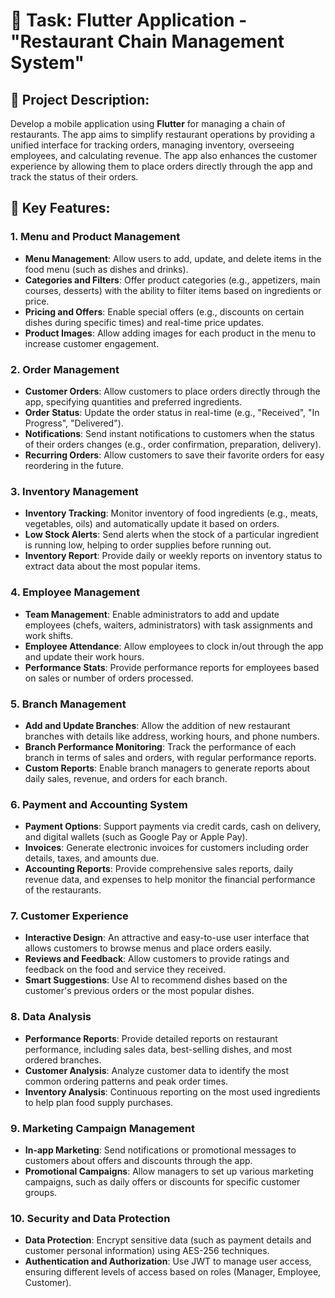 # 🚀 Task:  Flutter Application - "Restaurant Chain Management System"

## 🧭 Project Description:
Develop a mobile application using **Flutter** for managing a chain of restaurants. The app aims to simplify restaurant operations by providing a unified interface for tracking orders, managing inventory, overseeing employees, and calculating revenue. The app also enhances the customer experience by allowing them to place orders directly through the app and track the status of their orders.

## 🎯 Key Features:

### 1. Menu and Product Management
- **Menu Management**: Allow users to add, update, and delete items in the food menu (such as dishes and drinks).
- **Categories and Filters**: Offer product categories (e.g., appetizers, main courses, desserts) with the ability to filter items based on ingredients or price.
- **Pricing and Offers**: Enable special offers (e.g., discounts on certain dishes during specific times) and real-time price updates.
- **Product Images**: Allow adding images for each product in the menu to increase customer engagement.

### 2. Order Management
- **Customer Orders**: Allow customers to place orders directly through the app, specifying quantities and preferred ingredients.
- **Order Status**: Update the order status in real-time (e.g., "Received", "In Progress", "Delivered").
- **Notifications**: Send instant notifications to customers when the status of their orders changes (e.g., order confirmation, preparation, delivery).
- **Recurring Orders**: Allow customers to save their favorite orders for easy reordering in the future.

### 3. Inventory Management
- **Inventory Tracking**: Monitor inventory of food ingredients (e.g., meats, vegetables, oils) and automatically update it based on orders.
- **Low Stock Alerts**: Send alerts when the stock of a particular ingredient is running low, helping to order supplies before running out.
- **Inventory Report**: Provide daily or weekly reports on inventory status to extract data about the most popular items.

### 4. Employee Management
- **Team Management**: Enable administrators to add and update employees (chefs, waiters, administrators) with task assignments and work shifts.
- **Employee Attendance**: Allow employees to clock in/out through the app and update their work hours.
- **Performance Stats**: Provide performance reports for employees based on sales or number of orders processed.

### 5. Branch Management
- **Add and Update Branches**: Allow the addition of new restaurant branches with details like address, working hours, and phone numbers.
- **Branch Performance Monitoring**: Track the performance of each branch in terms of sales and orders, with regular performance reports.
- **Custom Reports**: Enable branch managers to generate reports about daily sales, revenue, and orders for each branch.

### 6. Payment and Accounting System
- **Payment Options**: Support payments via credit cards, cash on delivery, and digital wallets (such as Google Pay or Apple Pay).
- **Invoices**: Generate electronic invoices for customers including order details, taxes, and amounts due.
- **Accounting Reports**: Provide comprehensive sales reports, daily revenue data, and expenses to help monitor the financial performance of the restaurants.

### 7. Customer Experience
- **Interactive Design**: An attractive and easy-to-use user interface that allows customers to browse menus and place orders easily.
- **Reviews and Feedback**: Allow customers to provide ratings and feedback on the food and service they received.
- **Smart Suggestions**: Use AI to recommend dishes based on the customer's previous orders or the most popular dishes.

### 8. Data Analysis
- **Performance Reports**: Provide detailed reports on restaurant performance, including sales data, best-selling dishes, and most ordered branches.
- **Customer Analysis**: Analyze customer data to identify the most common ordering patterns and peak order times.
- **Inventory Analysis**: Continuous reporting on the most used ingredients to help plan food supply purchases.

### 9. Marketing Campaign Management
- **In-app Marketing**: Send notifications or promotional messages to customers about offers and discounts through the app.
- **Promotional Campaigns**: Allow managers to set up various marketing campaigns, such as daily offers or discounts for specific customer groups.

### 10. Security and Data Protection
- **Data Protection**: Encrypt sensitive data (such as payment details and customer personal information) using AES-256 techniques.
- **Authentication and Authorization**: Use JWT to manage user access, ensuring different levels of access based on roles (Manager, Employee, Customer).
